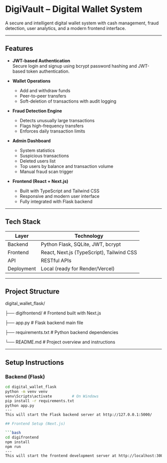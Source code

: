 # DigiVault – Digital Wallet System

A secure and intelligent digital wallet system with cash management, fraud detection, user analytics, and a modern frontend interface.

---

## Features

- **JWT-based Authentication**  
  Secure login and signup using bcrypt password hashing and JWT-based token authentication.

- **Wallet Operations**  
  - Add and withdraw funds  
  - Peer-to-peer transfers  
  - Soft-deletion of transactions with audit logging

- **Fraud Detection Engine**  
  - Detects unusually large transactions  
  - Flags high-frequency transfers  
  - Enforces daily transaction limits

- **Admin Dashboard**  
  - System statistics  
  - Suspicious transactions  
  - Deleted users list  
  - Top users by balance and transaction volume  
  - Manual fraud scan trigger

- **Frontend (React + Next.js)**  
  - Built with TypeScript and Tailwind CSS  
  - Responsive and modern user interface  
  - Fully integrated with Flask backend

---

## Tech Stack

| Layer       | Technology                         |
|-------------|-------------------------------------|
| Backend     | Python Flask, SQLite, JWT, bcrypt  |
| Frontend    | React, Next.js (TypeScript), Tailwind CSS |
| API         | RESTful APIs                        |
| Deployment  | Local (ready for Render/Vercel)     |

---
## Project Structure

digital_wallet_flask/

├── digifrontend/ # Frontend built with Next.js

├── app.py # Flask backend main file

├── requirements.txt # Python backend dependencies

└── README.md # Project overview and instructions

---

## Setup Instructions

### Backend (Flask)

```bash
cd digital_wallet_flask
python -m venv venv
venv\Scripts\activate         # On Windows
pip install -r requirements.txt
python app.py
---
This will start the Flask backend server at http://127.0.0.1:5000/

## Frontend Setup (Next.js)

```bash
cd digifrontend
npm install
npm run 
---
This will start the frontend development server at http://localhost:3000/



